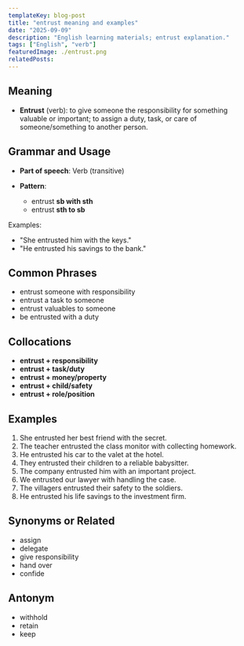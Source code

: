 ```yaml
---
templateKey: blog-post
title: "entrust meaning and examples"
date: "2025-09-09"
description: "English learning materials; entrust explanation."
tags: ["English", "verb"]
featuredImage: ./entrust.png
relatedPosts:
---
```


## Meaning

- **Entrust** (verb): to give someone the responsibility for something valuable or important; to assign a duty, task, or care of someone/something to another person.

## Grammar and Usage

- **Part of speech**: Verb (transitive)
- **Pattern**:

  - entrust **sb with sth**
  - entrust **sth to sb**

Examples:

- "She entrusted him with the keys."
- "He entrusted his savings to the bank."

## Common Phrases

- entrust someone with responsibility
- entrust a task to someone
- entrust valuables to someone
- be entrusted with a duty

## Collocations

- **entrust + responsibility**
- **entrust + task/duty**
- **entrust + money/property**
- **entrust + child/safety**
- **entrust + role/position**

## Examples

1. She entrusted her best friend with the secret.
2. The teacher entrusted the class monitor with collecting homework.
3. He entrusted his car to the valet at the hotel.
4. They entrusted their children to a reliable babysitter.
5. The company entrusted him with an important project.
6. We entrusted our lawyer with handling the case.
7. The villagers entrusted their safety to the soldiers.
8. He entrusted his life savings to the investment firm.

## Synonyms or Related

- assign
- delegate
- give responsibility
- hand over
- confide

## Antonym

- withhold
- retain
- keep
